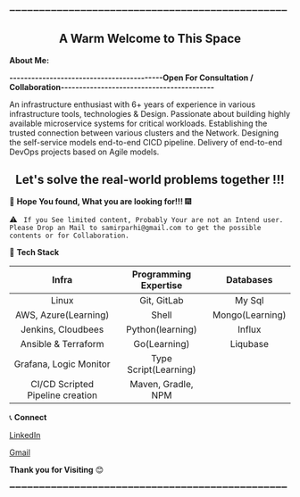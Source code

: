 :heavy_minus_sign::heavy_minus_sign::heavy_minus_sign::heavy_minus_sign::heavy_minus_sign::heavy_minus_sign::heavy_minus_sign::heavy_minus_sign::heavy_minus_sign::heavy_minus_sign::heavy_minus_sign::heavy_minus_sign::heavy_minus_sign::heavy_minus_sign::heavy_minus_sign::heavy_minus_sign::heavy_minus_sign::heavy_minus_sign::heavy_minus_sign::heavy_minus_sign::heavy_minus_sign::heavy_minus_sign::heavy_minus_sign::heavy_minus_sign::heavy_minus_sign::heavy_minus_sign::heavy_minus_sign::heavy_minus_sign::heavy_minus_sign::heavy_minus_sign::heavy_minus_sign::heavy_minus_sign::heavy_minus_sign::heavy_minus_sign::heavy_minus_sign::heavy_minus_sign::heavy_minus_sign::heavy_minus_sign::heavy_minus_sign::heavy_minus_sign::heavy_minus_sign::heavy_minus_sign::heavy_minus_sign::heavy_minus_sign::heavy_minus_sign::heavy_minus_sign::heavy_minus_sign:

 <h2 align="center"> A Warm Welcome to This Space </h2>
 
 **About Me:**

 **------------------------------------------Open For Consultation / Collaboration------------------------------------------**

An infrastructure enthusiast with 6+ years of experience in various infrastructure tools, technologies & Design. Passionate about building highly available microservice systems for critical workloads. Establishing the trusted connection between various clusters and the Network. Designing the self-service models end-to-end CICD pipeline. Delivery of end-to-end DevOps projects based on Agile models. 

 <h2 align="center"> Let's solve the real-world problems together !!! </h2>


:thought_balloon: **Hope You found, What you are looking for!!!** :fireworks:

:warning: ```
If you See limited content, Probably Your are not an Intend user. Please Drop an Mail to samirparhi@gmail.com to get the possible contents or for Collaboration.```

:hammer: **Tech Stack**

| Infra | Programming Expertise | Databases |
| :---: | :---: | :---: |
| Linux | Git, GitLab | My Sql |
| AWS, Azure(Learning) | Shell | Mongo(Learning) |
| Jenkins, Cloudbees | Python(learning) | Influx |
| Ansible & Terraform | Go(Learning) | Liqubase |
| Grafana, Logic Monitor | Type Script(Learning) |  |
|  CI/CD Scripted Pipeline creation | Maven, Gradle, NPM |  |


:telephone_receiver: **Connect**

[LinkedIn](https://www.linkedin.com/in/samir-parhi/)

[Gmail](samirparhi@gmail.com)

**Thank you for Visiting** :blush: 

:heavy_minus_sign::heavy_minus_sign::heavy_minus_sign::heavy_minus_sign::heavy_minus_sign::heavy_minus_sign::heavy_minus_sign::heavy_minus_sign::heavy_minus_sign::heavy_minus_sign::heavy_minus_sign::heavy_minus_sign::heavy_minus_sign::heavy_minus_sign::heavy_minus_sign::heavy_minus_sign::heavy_minus_sign::heavy_minus_sign::heavy_minus_sign::heavy_minus_sign::heavy_minus_sign::heavy_minus_sign::heavy_minus_sign::heavy_minus_sign::heavy_minus_sign::heavy_minus_sign::heavy_minus_sign::heavy_minus_sign::heavy_minus_sign::heavy_minus_sign::heavy_minus_sign::heavy_minus_sign::heavy_minus_sign::heavy_minus_sign::heavy_minus_sign::heavy_minus_sign::heavy_minus_sign::heavy_minus_sign::heavy_minus_sign::heavy_minus_sign::heavy_minus_sign::heavy_minus_sign::heavy_minus_sign::heavy_minus_sign::heavy_minus_sign::heavy_minus_sign::heavy_minus_sign:

